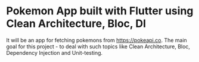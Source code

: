 # Pokemon App built with Flutter using Clean Architecture, Bloc, DI

It will be an app for fetching pokemons from https://pokeapi.co. The main goal for this project - to deal with such topics like Clean Architecture, Bloc, Dependency Injection and Unit-testing. 